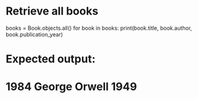 # Retrieve all books
books = Book.objects.all()
for book in books:
    print(book.title, book.author, book.publication_year)

# Expected output:
# 1984 George Orwell 1949
